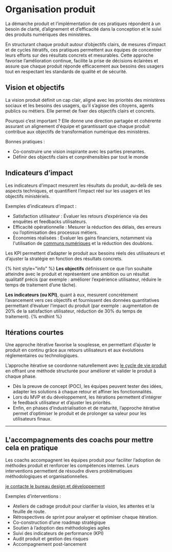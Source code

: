 # Organisation produit

La démarche produit et l’implémentation de ces pratiques répondent à un besoin de clarté, d’alignement et d’efficacité dans la conception et le suivi des produits numériques des ministères.

En structurant chaque produit autour d’objectifs clairs, de mesures d’impact et de cycles itératifs, ces pratiques permettent aux équipes de concentrer leurs efforts sur des résultats concrets et mesurables. 
Cette approche favorise l’amélioration continue, facilite la prise de décisions éclairées et assure que chaque produit réponde efficacement aux besoins des usagers tout en respectant les standards de qualité et de sécurité.

## Vision et objectifs

La vision produit définit un cap clair, aligné avec les priorités des ministères sociaux et les besoins des usagers, qu’il s’agisse des citoyens, agents publics ou métiers. Elle permet de fixer des objectifs clairs et concrets.

Pourquoi c’est important ?
Elle donne une direction partagée et cohérente assurant un alignement d'équipe et garantissant que chaque produit contribue aux objectifs de transformation numérique des ministères.

Bonnes pratiques :

* Co-construire une vision inspirante avec les parties prenantes.
* Définir des objectifs clairs et conpréhensibles par tout le monde

## Indicateurs d’impact 

Les indicateurs d’impact mesurent les résultats du produit, au-delà de ses aspects techniques, et quantifient l’impact réel sur les usagers et les objectifs ministériels.

Exemples d’indicateurs d’impact :

* Satisfaction utilisateur : Évaluer les retours d’expérience via des enquêtes et feedbacks utilisateurs.
* Efficacité opérationnelle : Mesurer la réduction des délais, des erreurs ou l’optimisation des processus métiers.
* Économies réalisées : Evaluer les gains financiers, notamment via l'utilisation de [communs numériques](/communs-numeriques.md) et la réduction des doublons.

Les KPI permettent d’adapter le produit aux besoins réels des utilisateurs et d’ajuster la stratégie en fonction des résultats concrets.

{% hint style="info" %}
**Les objectifs** définissent ce que l’on souhaite atteindre avec le produit et représentent une ambition ou un résultat qualitatif précis (par exemple : améliorer l’expérience utilisateur, réduire le temps de traitement d’une tâche).

**Les indicateurs (ou KPI)**, quant à eux, mesurent concrètement l’avancement vers ces objectifs et fournissent des données quantitatives permettant d’évaluer l’impact du produit (par exemple : augmentation de 20% de la satisfaction utilisateur, réduction de 30% du temps de traitement).
{% endhint %}

## Itérations courtes

Une approche itérative favorise la souplesse, en permettant d’ajuster le produit en continu grâce aux retours utilisateurs et aux évolutions réglementaires ou technologiques.

L’approche itérative se coordonne naturellement avec [le cycle de vie produit](/introduction/cycle-de-vie-produit) en offrant une méthode structurée pour améliorer et valider le produit à chaque phase.
* Dès la preuve de concept (POC), les équipes peuvent tester des idées, adapter les solutions à chaque retour et affiner les fonctionnalités.
* Lors du MVP et du développement, les itérations permettent d’intégrer le feedback utilisateur et d’ajuster les priorités. 
* Enfin, en phases d’industrialisation et de maturité, l’approche itérative permet d’optimiser le produit et de prolonger sa valeur pour les utilisateurs finaux.

---

## L'accompagnements des coachs pour mettre cela en pratique 

Les coachs accompagnent les équipes produit pour faciliter l’adoption de méthodes produit et renforcer les compétences internes.
Leurs interventions permettent de résoudre divers problèmatiques méthodologiques et organisationnelles. 

[je contacte le bureau design et développement](https://msociauxfr.sharepoint.com/teams/ProductTeams-DevDesignAccessibilitRechercheutilisateurCoachi/SitePages/Accueil.aspx)

Exemples d’interventions :

* Ateliers de cadrage produit pour clarifier la vision, les attentes et la feuille de route.
* Rétrospectives de sprint pour analyser et optimiser chaque itération.
* Co-construction d’une roadmap stratégique
* Soutien à l’adoption des méthodologies agiles
* Suivi des indicateurs de performance (KPI)
* Audit produit et gestion des risques
* Accompagnement post-lancement
